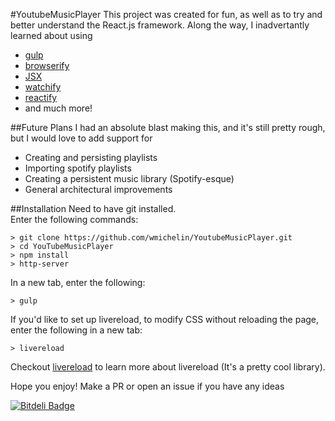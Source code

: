 #YoutubeMusicPlayer
This project was created for fun, as well as to try and better understand the React.js framework. Along the way, I inadvertantly learned about using

* [gulp](http://gulpjs.com/)
* [browserify](http://browserify.org/)
* [JSX](https://facebook.github.io/react/docs/jsx-in-depth.html)
* [watchify](https://github.com/substack/watchify)
* [reactify](https://github.com/andreypopp/reactify)
* and much more!

##Future Plans
I had an absolute blast making this, and it's still pretty rough, but I would love to add support for

* Creating and persisting playlists
* Importing spotify playlists
* Creating a persistent music library (Spotify-esque)
* General architectural improvements

##Installation
Need to have git installed.  
Enter the following commands:

```
> git clone https://github.com/wmichelin/YoutubeMusicPlayer.git         
> cd YouTubeMusicPlayer   
> npm install
> http-server
```

In a new tab, enter the following:

```   
> gulp   
```

If you'd like to set up livereload, to modify CSS without reloading the page, enter the following in a new tab:

```
> livereload
```

Checkout [livereload](http://livereload.com/) to learn more about livereload (It's a pretty cool library).

Hope you enjoy! Make a PR or open an issue if you have any ideas


[![Bitdeli Badge](https://d2weczhvl823v0.cloudfront.net/wmichelin/youtubemusicplayer/trend.png)](https://bitdeli.com/free "Bitdeli Badge")

